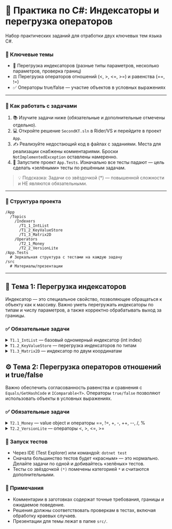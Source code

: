 # 🚀 Практика по C#: Индексаторы и перегрузка операторов

Набор практических заданий для отработки двух ключевых тем языка C#.

### 🎯 Ключевые темы
- 🔢 Перегрузка индексаторов (разные типы параметров, несколько параметров, проверка границ)
- ⚖️ Перегрузка операторов отношений (<, >, <=, >=) и равенства (==, !=)
- ✅ Операторы true/false — участие объектов в условных выражениях

---

### 📝 Как работать с задачами
1. 📚 Изучите задачи ниже (обязательные и дополнительные отмечены отдельно).
2. 💻 Откройте решение `SecondKT.sln` в Rider/VS и перейдите в проект `App`.
3. ✍️ Реализуйте недостающий код в файлах с заданиями. Места для реализации снабжены комментариями. Броски `NotImplementedException` оставлены намеренно.
4. 🧪 Запустите проект `App.Tests`. Изначально все тесты падают — цель сделать «зелёными» тесты по решённым задачам.

> 💡 Подсказка: Задачи со звёздочкой (*) — повышенной сложности и НЕ являются обязательными.

---

### 📁 Структура проекта
```
/App
  /Topics
    /Indexers
      /T1_1_IntList
      /T1_2_KeyValueStore
      /T1_3_Matrix2D
    /Operators
      /T2_1_Money
      /T2_2_VersionLite
/App.Tests
  # Зеркальная структура с тестами на каждую задачу
/src
  # Материалы/презентации
```

---

## 🧱 Тема 1: Перегрузка индексаторов
Индексатор — это специальное свойство, позволяющее обращаться к объекту как к массиву. Важно уметь перегружать индексаторы по типам и числу параметров, а также корректно обрабатывать выход за границы.

### ✅ Обязательные задачи
<details>
<summary><code>T1.1_IntList</code> — базовый одномерный индексатор (int index)</summary>

- Реализуйте динамический список целых чисел:
  - `this[int index]` с `get/set` и проверкой границ.
  - Поведение `set`:
    - если `index == Count` — добавление в конец;
    - если `0 <= index < Count` — замена значения;
    - иначе — `ArgumentOutOfRangeException`.
  - Свойство `Count` — текущее число элементов.
- Крайние случаи: отрицательный индекс, чтение из пустого, запись за пределами текущей длины.
</details>

<details>
<summary><code>T1.2_KeyValueStore</code> — перегрузка индексаторов по типам</summary>

- Два индексатора, работающих со связанным хранилищем значений `string`:
  - `this[int id]`
  - `this[string key]`
- `get`: неизвестный ключ/ид → `KeyNotFoundException`.
- `set`: добавляет/заменяет значение.
- Доступ по `null` строке → `ArgumentNullException`.
</details>

<details>
<summary><code>T1.3_Matrix2D</code> — индексатор по двум координатам</summary>

- Матрица фиксированного размера с хранением во внутреннем 1D-массиве.
- Индексатор `this[int row, int col]` с проверкой границ (`row in [0, Rows)`, `col in [0, Cols)`).
- Отображение `(row, col) -> index = row * Cols + col`.
- Конструктор валидирует `rows > 0`, `cols > 0`.
</details>


## ⚙️ Тема 2: Перегрузка операторов отношений и true/false
Важно обеспечить согласованность равенства и сравнения с `Equals/GetHashCode` и `IComparable<T>`. Операторы `true/false` позволяют использовать объекты в условных выражениях.

### ✅ Обязательные задачи
<details>
<summary><code>T2.1_Money</code> — value object и операторы ==, !=, +, -, ++, --, /, %</summary>

- Структура: `string Currency`, `long Amount` (в минимальных единицах).
- Валидируйте `Currency` (не `null/empty/whitespace`).
- Реализуйте арифметические операторы:
  - `+` и `-` между двумя `Money` с ОДИНАКОВОЙ валютой (иначе → `InvalidOperationException`).
  - `++` и `--` (возвращают новый экземпляр с `Amount ± 1`).
  - `/` и `%` только с целым делителем: `Money / int`, `Money % int` (деление с усечением к нулю; деление/остаток на ноль → `DivideByZeroException`).
- Равенство: совпадают валюта и сумма. В тестах ожидается нормализация регистра валюты.
</details>

<details>
<summary><code>T2.2_VersionLite</code> — операторы <, >, <=, >=</summary>

- Класс с read-only int свойствами `Major`, `Minor`, `Patch`.
- Реализуйте `IComparable<VersionLite>` и операторы сравнения. Сначала сравниваем Major, потом Minor, потом Patch. Например "22.01.56" > "22.01.20" ("{Major}.{Minor}.{Patch}")
- Конструктор: значения неотрицательны, иначе `ArgumentOutOfRangeException`.
</details>

### 🧪 Запуск тестов
- Через IDE (Test Explorer) или командой: `dotnet test`
- Сначала большинство тестов будет «красным» — это нормально. Делайте задачи по одной и добивайтесь «зелёных» тестов.
- Тесты со звёздочкой `(*)` помечены категорией `*` и считаются дополнительными.

### 📎 Примечания
- Комментарии в заготовках содержат точные требования, границы и ожидаемое поведение.
- Решения должны соответствовать проверкам в тестах, включая обработку краевых случаев.
- Презентации для темы лежат в папке `src/`.

